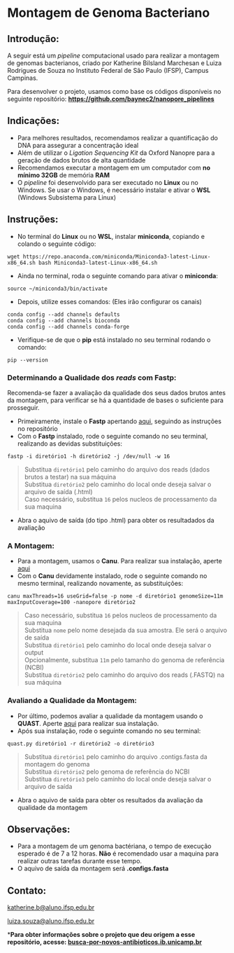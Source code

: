 # Montagem de Genoma Bacteriano
## Introdução:

A seguir está um _pipeline_ computacional usado para realizar a montagem de genomas bacterianos, criado por Katherine Bilsland Marchesan e Luiza Rodrigues de Souza no Instituto Federal de São Paulo (IFSP), Campus Campinas.

Para desenvolver o projeto, usamos como base os códigos disponíveis no seguinte repositório:
**https://github.com/baynec2/nanopore_pipelines**

## Indicações:
- Para melhores resultados, recomendamos realizar a quantificação do DNA para assegurar a concentração ideal
- Além de utilizar o _Ligation Sequencing Kit_ da Oxford Nanopre para a geração de dados brutos de alta quantidade
- Recomendamos executar a montagem em um computador com **no mínimo 32GB** de memória **RAM**
- O _pipeline_ foi desenvolvido para ser executado no **Linux** ou no Windows. Se usar o Windows, é necessário instalar e ativar o **WSL** (Windows Subsistema para Linux)

## Instruções:
- No terminal do **Linux** ou no **WSL**, instalar **miniconda**, copiando e colando o seguinte código:
```
wget https://repo.anaconda.com/miniconda/Miniconda3-latest-Linux-x86_64.sh bash Miniconda3-latest-Linux-x86_64.sh
```
- Ainda no terminal, roda o seguinte comando para ativar o **miniconda**:
```
source ~/miniconda3/bin/activate
```
- Depois, utilize esses comandos: (Eles irão configurar os canais)
```
conda config --add channels defaults
conda config --add channels bioconda
conda config --add channels conda-forge 
```
- Verifique-se de que o **pip** está instalado no seu terminal rodando o comando:
```
pip --version
```
### Determinando a Qualidade dos _reads_ com Fastp:
Recomenda-se fazer a avaliação da qualidade dos seus dados brutos antes da montagem, para verificar se há a quantidade de bases o suficiente para prosseguir.
- Primeiramente, instale o **Fastp** apertando [aqui](https://github.com/OpenGene/fastp), seguindo as instruções no repositório
- Com o **Fastp** instalado, rode o seguinte comando no seu terminal, realizando as devidas substituições:
```
fastp -i diretório1 -h diretório2 -j /dev/null -w 16
```
> Substitua ```diretório1``` pelo caminho do arquivo dos reads (dados brutos a testar) na sua máquina\
> Substitua ```diretório2``` pelo caminho do local onde deseja salvar o arquivo  de saída (.html)\
> Caso necessário, substitua ```16``` pelos nucleos de processamento da sua maquina
- Abra o aquivo de saída (do tipo .html) para obter os resultadados da avaliação

### A Montagem:
- Para a montagem, usamos o **Canu**. Para realizar sua instalação, aperte [aqui](https://github.com/marbl/canu)
- Com o **Canu** devidamente instalado, rode o seguinte comando no mesmo terminal, realizando novamente, as substituições:
```
canu maxThreads=16 useGrid=false -p nome -d diretório1 genomeSize=11m maxInputCoverage=100 -nanopore diretório2
```
> Caso necessário, substitua ```16``` pelos nucleos de processamento da sua maquina\
> Substitua ```nome``` pelo nome desejada da sua amostra. Ele será o arquivo de saída\
> Substitua ```diretório1``` pelo caminho do local onde deseja salvar o output\
> Opcionalmente, substitua ```11m``` pelo tamanho do genoma de referência (NCBI)\
> Substitua ```diretório2``` pelo caminho do arquivo dos reads (.FASTQ) na sua máquina

### Avaliando a Qualidade da Montagem:
- Por último, podemos avaliar a qualidade da montagem usando o **QUAST**. Aperte [aqui](https://github.com/ablab/quast) para realizar sua instalação.
- Após sua instalação, rode o seguinte comando no seu terminal:
```
quast.py diretório1 -r diretório2 -o diretório3
```
> Substitua ```diretório1```   pelo caminho do arquivo .contigs.fasta da montagem do genoma\
> Substitua ```diretório2``` pelo genoma de referência do NCBI\
> Substitua ```diretório3``` pelo caminho do local onde deseja salvar o arquivo de saída
- Abra o aquivo de saída para obter os resultados da avaliação da qualidade da montagem

## Observações:
- Para a montagem de um genoma bactériana, o tempo de execução esperado é de 7 a 12 horas. **Não** é recomendado usar a maquina para realizar outras tarefas durante esse tempo.
- O aquivo de saída da montagem será **.configs.fasta**

## Contato:
katherine.b@aluno.ifsp.edu.br

luiza.souza@aluno.ifsp.edu.br

***Para obter informações sobre o projeto que deu origem a esse repositório, acesse: [busca-por-novos-antibioticos.ib.unicamp.br](https://busca-por-novos-antibioticos.ib.unicamp.br/)**
